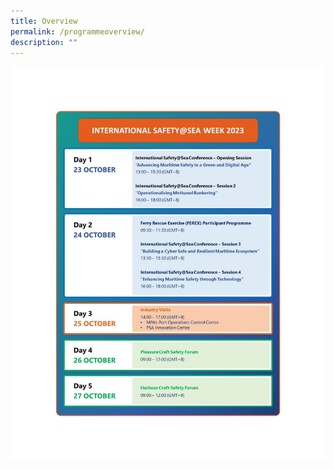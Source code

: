 ```yaml
---
title: Overview
permalink: /programmeoverview/
description: ""
---
```

![2023-Programme](/images/overview_new.JPG)